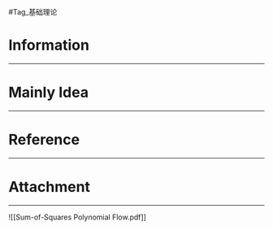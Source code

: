 #Tag_基础理论 
# Information
---


# Mainly Idea
---


# Reference
---


# Attachment
---
![[Sum-of-Squares Polynomial Flow.pdf]]
